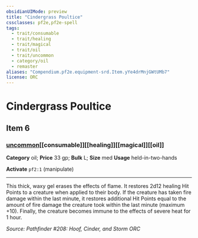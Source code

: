```yaml
---
obsidianUIMode: preview
title: "Cindergrass Poultice"
cssclasses: pf2e,pf2e-spell
tags:
  - trait/consumable
  - trait/healing
  - trait/magical
  - trait/oil
  - trait/uncommon
  - category/oil
  - remaster
aliases: "Compendium.pf2e.equipment-srd.Item.yYe4drMnjGWtUMb7"
license: ORC
---
```

# Cindergrass Poultice
## Item 6
### [uncommon](uncommon "Uncommon Rarity Trait")[[consumable]][[healing]][[magical]][[oil]]

**Category** oil; 
**Price** 33 gp; 
**Bulk** L; **Size** med
**Usage** held-in-two-hands

**Activate** `pf2:1` (manipulate)

* * *

This thick, waxy gel erases the effects of flame. It restores 2d12 healing Hit Points to a creature when applied to their body. If the creature has taken fire damage within the last minute, it restores additional Hit Points equal to the amount of fire damage the creature took within the last minute (maximum +10). Finally, the creature becomes immune to the effects of severe heat for 1 hour.

*Source: Pathfinder #208: Hoof, Cinder, and Storm*
*ORC*